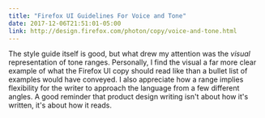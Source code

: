 ```yaml
---
title: "Firefox UI Guidelines For Voice and Tone"
date: 2017-12-06T21:51:01-05:00
link: http://design.firefox.com/photon/copy/voice-and-tone.html
---
```

The style guide itself is good, but what drew my attention was the _visual_ representation of tone ranges. Personally, I find the visual a far more clear example of what the Firefox UI copy should read like than a bullet list of examples would have conveyed. I also appreciate how a range implies flexibility for the writer to approach the language from a few different angles. A good reminder that product design writing isn't about how it's written, it's about how it reads.  